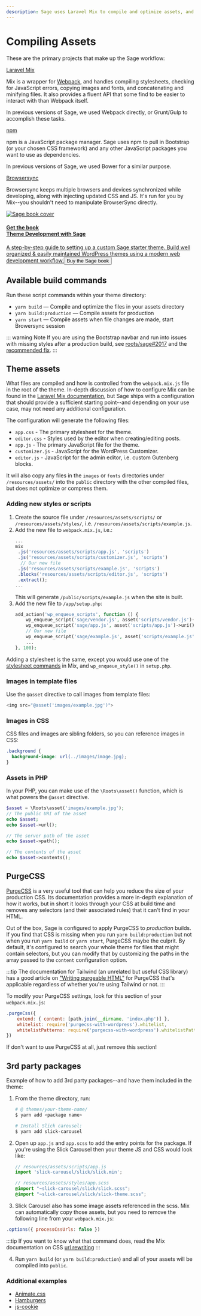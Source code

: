 ```yaml
---
description: Sage uses Laravel Mix to compile and optimize assets, and to provide a simple interface for doing so.
---
```


# Compiling Assets

These are the primary projects that make up the Sage workflow:

[Laravel Mix](https://github.com/JeffreyWay/laravel-mix/tree/v5.0.4/docs)

Mix is a wrapper for [Webpack](https://webpack.github.io/), and handles compiling stylesheets, checking for JavaScript errors, copying images and fonts, and concatenating and minifying files.
It also provides a fluent API that some find to be easier to interact with than Webpack itself.

In previous versions of Sage, we used Webpack directly, or Grunt/Gulp to accomplish these tasks.

[npm](https://www.npmjs.com/)

npm is a JavaScript package manager. 
Sage uses npm to pull in Bootstrap (or your chosen CSS framework) and any other JavaScript packages you want to use as dependencies.

In previous versions of Sage, we used Bower for a similar purpose.

[Browsersync](http://www.browsersync.io)

Browsersync keeps multiple browsers and devices synchronized while developing, along with injecting updated CSS and JS.
It's run for you by Mix--you shouldn't need to manipulate BrowserSync directly.

<div class="cta-product"><a href="https://roots.io/books/theme-development-with-sage/" class="row text-dark"><div class="book-cover col-sm-6"><img src="https://cdn.roots.io/app/uploads/theme-development-with-sage-third-edition-cover.png" alt="Sage book cover"></div><div class="col-sm-6"><h4 class="mt-sm-3"><span class="badge bg-white mb-2">Get the book</span> <br> Theme Development with Sage</h4>A step-by-step guide to setting up a custom Sage starter theme. Build well organized &amp; easily maintained WordPress themes using a modern web development workflow.<button class="btn btn-primary">Buy the Sage book</button></div></a></div>

## Available build commands

Run these script commands within your theme directory:

- `yarn build` — Compile and optimize the files in your assets directory
- `yarn build:production` — Compile assets for production
- `yarn start` — Compile assets when file changes are made, start Browersync session

::: warning Note
If you are using the Bootstrap navbar and run into issues with missing styles after a production build, see [roots/sage#2017](https://github.com/roots/sage/issues/2017) and the [recommended fix](https://github.com/roots/sage/issues/2017#issuecomment-361054297).
:::

## Theme assets

What files are compiled and how is controlled from the `webpack.mix.js` file in the root of the theme.
In-depth discussion of how to configure Mix can be found in the [Laravel Mix documentation](https://github.com/JeffreyWay/laravel-mix/tree/v5.0.4/docs), but Sage ships with a configuration that should provide a sufficient starting point--and depending on your use case, may not need any additional configuration.

The configuration will generate the following files:

- `app.css` - The primary stylesheet for the theme.
- `editor.css` - Styles used by the editor when creating/editing posts.
- `app.js` - The primary JavaScript file for the theme.
- `customizer.js` - JavaScript for the WordPress Customizer.
- `editor.js` - JavaScript for the admin editor, i.e. custom Gutenberg blocks.

It will also copy any files in the `images` or `fonts` directories under `/resources/assets/` into the `public` directory with the other compiled files, but does not optimize or compress them.

### Adding new styles or scripts

1) Create the source file under `/resources/assets/scripts/` or `/resources/assets/styles/`, i.e. `/resources/assets/scripts/example.js`.
2) Add the new file to `webpack.mix.js`, i.e.:
    ```javascript
    ...
    mix
     .js('resources/assets/scripts/app.js', 'scripts')
     .js('resources/assets/scripts/customizer.js', 'scripts')
      // Our new file
     .js('resources/assets/scripts/example.js', 'scripts')
     .blocks('resources/assets/scripts/editor.js', 'scripts')
     .extract();
    ...
    ```
   This will generate `/public/scripts/example.js` when the site is built.
3) Add the new file to `/app/setup.php`:
    ```php
    add_action('wp_enqueue_scripts', function () {
        wp_enqueue_script('sage/vendor.js', asset('scripts/vendor.js')->uri(), ['jquery'], null, true);
        wp_enqueue_script('sage/app.js', asset('scripts/app.js')->uri(), ['sage/vendor.js', 'jquery'], null, true);
        // Our new file
        wp_enqueue_script('sage/example.js', asset('scripts/example.js')->uri(), [], null, true);
        ...
    }, 100);
    ```

Adding a stylesheet is the same, except you would use one of the [stylesheet commands](https://github.com/JeffreyWay/laravel-mix/blob/v5.0.4/docs/css-preprocessors.md) in Mix, and `wp_enqueue_style()` in `setup.php`.

### Images in template files

Use the `@asset` directive to call images from template files:

```php
<img src="@asset('images/example.jpg')">
```

### Images in CSS
CSS files and images are sibling folders, so you can reference images in CSS:
```css
.background {
  background-image: url(../images/image.jpg);
}
```

### Assets in PHP

In your PHP, you can make use of the `\Roots\asset()` function, which is what powers the `@asset` directive.

```php
$asset = \Roots\asset('images/example.jpg');
// The public URI of the asset
echo $asset;
echo $asset->url();

// The server path of the asset
echo $asset->path();

// The contents of the asset 
echo $asset->contents();
```

## PurgeCSS

[PurgeCSS](https://purgecss.com/) is a very useful tool that can help you reduce the size of your production CSS.
Its documentation provides a more in-depth explanation of how it works, but in short it looks through your CSS at build time and removes any selectors
 (and their associated rules)
 that it can't find in your HTML.

Out of the box, Sage is configured to apply PurgeCSS to *production* builds.
If you find that CSS is missing when you run `yarn build:production` but not when you run `yarn build` or `yarn start`, PurgeCSS maybe the culprit.
By default, it's configured to search your whole theme for files that might contain selectors, but you can modify that by customizing the paths in the array passed to the `content` configuration option.

:::tip
The documentation for Tailwind
(an unrelated but useful CSS library)
has a good article on ["Writing purgeable HTML"](https://tailwindcss.com/docs/controlling-file-size#writing-purgeable-html) for PurgeCSS that's applicable regardless of whether you're using Tailwind or not.
:::

To modify your PurgeCSS settings, look for this section of your `webpack.mix.js`:

```js
.purgeCss({
    extend: { content: [path.join(__dirname, 'index.php')] },
    whitelist: require('purgecss-with-wordpress').whitelist,
    whitelistPatterns: require('purgecss-with-wordpress').whitelistPatterns,
})
```

If don't want to use PurgeCSS at all, just remove this section!

## 3rd party packages

Example of how to add 3rd party packages--and have them included in the theme:

1. From the theme directory, run:

    ```bash
    # @ themes/your-theme-name/
    $ yarn add <package name>

    # Install Slick carousel:
    $ yarn add slick-carousel
    ```

2. Open up `app.js` and `app.scss` to add the entry points for the package. 
If you're using the Slick Carousel then your theme JS and CSS would look like:

    ```js
    // resources/assets/scripts/app.js
    import 'slick-carousel/slick/slick.min';
    ```

    ```scss
    // resources/assets/styles/app.scss
    @import "~slick-carousel/slick/slick.scss";
    @import "~slick-carousel/slick/slick-theme.scss";
    ```

3. Slick Carousel also has some image assets referenced in the scss.
Mix can automatically copy those assets, but you need to remove the following line from your `webpack.mix.js`:

```js
.options({ processCssUrls: false })
```

:::tip
If you want to know what that command does, read the Mix documentation on CSS [url rewriting](https://github.com/JeffreyWay/laravel-mix/blob/v5.0.4/docs/css-preprocessors.md#css-url-rewriting)
:::

4. Run `yarn build` (or `yarn build:production`) and all of your assets will be compiled into `public`.

### Additional examples

- [Animate.css](https://roots.io/guides/how-to-use-animate-css-in-sage/)
- [Hamburgers](https://roots.io/guides/how-to-use-hamburgers-in-sage/)
- [js-cookie](https://discourse.roots.io/t/how-to-js-cookie-and-sage/11662)
